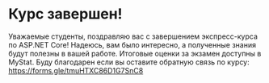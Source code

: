 # Курс завершен!
Уважаемые студенты, поздравляю вас с завершением экспресс-курса по ASP.NET Core! Надеюсь, вам было интересно, а полученные знания будут полезны в вашей работе.
Итоговые оценки за экзамен доступны в MyStat.
Буду благодарен если вы оставите обратную связь по курсу: https://forms.gle/tmuHTXC86D1G7SnC8
